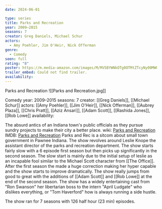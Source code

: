 ```yaml
---
date: 2024-06-01

type: series
title: Parks and Recreation
year: 2009–2015
seasons: 7
creator: Greg Daniels, Michael Schur
actors:
  - Amy Poehler, Jim O'Heir, Nick Offerman
genre:
  - Comedy
seen: full
rating: "8"
poster: https://m.media-amazon.com/images/M/MV5BYWNkOTg0OTMtZTcyNy00MWU1LWJhZDQtYjQzMjU1NjBhYzI2XkEyXkFqcGdeQXVyOTE4NzcwNzI@._V1_SX300.jpg
trailer_embed: Could not find trailer.
availability:
---
```

Parks and Recreation
![[Parks and Recreation.jpg]]

Comedy
year: 2009–2015
seasons: 7
creator: [[Greg Daniels]], [[Michael Schur]]
actors: [[Amy Poehler]], [[Jim O'Heir]], [[Nick Offerman]], [[Aubrey Plaza]], [[Chris Pratt]], [[Aziz Ansari]], [[Adam Scott]], [[Rashida Jones]], [[Rob Lowe]]
availability:

The absurd antics of an Indiana town's public officials as they pursue sundry projects to make their city a better place.
wiki: [Parks and Recreation](https://en.wikipedia.org/wiki/Parks_and_Recreation)
IMDB: [Parks and Recreation](https://www.imdb.com/title/tt1266020/?ref_=fn_al_tt_1)
Parks and Rec is a sitcom about small town government in Pawnee Indiana. The show revolves around Leslie Knope the assistant director of the parks and recreation department. The show starts fairly slow with a 6 episode first season but then picks up significantly in the second season. The slow start is mainly due to the initial setup of leslie as an incapable fool similar to the Michael Scott character from [[The Office]].  After the first season the made a huge correction making her hyper capable and the show starts to improve dramatically. The show really jumps from good to great with the additions of [[Adam Scott]] and [[Rob Lowe]] at the end of the second season. The show has a widely entertaining cast from "Ron Swanson" her libertarian boss to the intern "April Ludgate" who dislikes everything, or "Tom Haverford" how is always running a side hustle.

The show ran for 7 seasons with 126 half hour (23 min) episodes.

